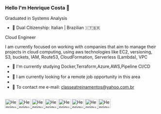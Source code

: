### Hello I'm Henrique Costa 👋
 Graduated in Systems Analysis


- 🔭 Dual Citizenship: Italian | Brazilian 🇮🇹🇧🇷

Cloud Engineer

I am currently focused on working with companies that aim to manage their projects in cloud computing, using aws technologies like EC2, versioning, S3, buckets, IAM, Route53, CloudFormation, Serverless (Lambda), VPC

- 🌱 I'm currently studying Docker,Terraform,Azure,AWS,Pipeline CI/CD
- 
- 👯 I am currently looking for a remote job opportunity in this area
- 
- 💬 To contact me e-mail: classeatreinamentos@yahoo.com.br


<div >
<a href="https://beacons.ai/henriquepolocosta">

</div>
  
<div style="display: inline_block"><br>
  <img lign="center" alt="Henrique-Csharp" height="30" width="40" src="https://cdn.jsdelivr.net/gh/devicons/devicon/icons/ansible/ansible-original.svg">
  <img lign="center" alt="Henrique-Csharp" height="30" width="40" src="https://cdn.jsdelivr.net/gh/devicons/devicon/icons/prometheus/prometheus-original.svg" />
  <img lign="center" alt="Henrique-Csharp" height="30" width="40" src="https://cdn.jsdelivr.net/gh/devicons/devicon/icons/terraform/terraform-original.svg" />
  <img lign="center" alt="Henrique-Csharp" height="30" width="40" src="https://cdn.jsdelivr.net/gh/devicons/devicon/icons/linux/linux-original.svg" />
  <img lign="center" alt="Henrique-Csharp" height="30" width="40" src="https://cdn.jsdelivr.net/gh/devicons/devicon/icons/windows8/windows8-original.svg" />
  <img lign="center" alt="Henrique-Csharp" height="30" width="40" src="https://cdn.jsdelivr.net/gh/devicons/devicon/icons/docker/docker-original-wordmark.svg" />
  <img lign="center" alt="Henrique-Csharp" height="30" width="40" src="https://cdn.jsdelivr.net/gh/devicons/devicon/icons/azure/azure-original.svg" />
  <img lign="center" alt="Henrique-Csharp" height="30" width="40" src="https://cdn.jsdelivr.net/gh/devicons/devicon/icons/github/github-original.svg" />
          
</div>

